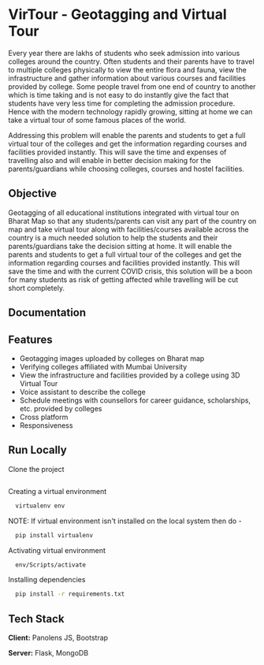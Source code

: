 
# VirTour - Geotagging and Virtual Tour

Every year there are lakhs of students who seek admission into various colleges around the country. Often students and their parents have to travel to multiple colleges physically to view the entire flora and fauna, view the infrastructure and gather information about various courses and facilities provided by college. Some people travel from one end of country to another which is time taking and is not easy to do instantly give the fact that students have very less time for completing the admission procedure. Hence with the modern technology rapidly growing, sitting at home we can take a virtual tour of some famous places of the world. 

Addressing this problem will enable the parents and students to get a full virtual tour of the colleges and get the information regarding courses and facilities provided instantly. This will save the time and expenses of travelling also and will enable in better decision making for the parents/guardians while choosing colleges, courses and hostel facilities. 


## Objective

Geotagging of all educational institutions integrated with virtual tour on Bharat Map so that any students/parents can visit any part of the country on map and take virtual tour along with facilities/courses available across the country is a much needed solution to help the students and their parents/guardians take the decision sitting at home. It will enable the parents and students to get a full virtual tour of the colleges and get the information regarding courses and facilities provided instantly. This will save the time and with the current COVID crisis, this solution will be a boon for many students as risk of getting affected while travelling will be cut short completely.
## Documentation


## Features

- Geotagging images uploaded by colleges on Bharat map
- Verifying colleges affiliated with Mumbai University
- View the infrastructure and facilities provided by a college using 3D Virtual Tour
- Voice assistant to describe the college
- Schedule meetings with counsellors for career guidance, scholarships, etc. provided by colleges
- Cross platform
- Responsiveness

## Run Locally

Clone the project

```bash
```

Creating a virtual environment

```bash
  virtualenv env
```

NOTE: If virtual environment isn't installed on the local system then do - 
```bash
  pip install virtualenv
```

Activating virtual environment
```bash
  env/Scripts/activate
```

Installing dependencies

```bash
  pip install -r requirements.txt
```
    
## Tech Stack

**Client:** Panolens JS, Bootstrap

**Server:** Flask, MongoDB







